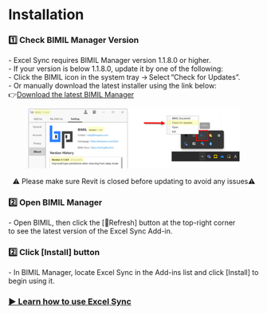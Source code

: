 # Installation

### 1️⃣ Check BIMIL Manager Version

\- Excel Sync requires BIMIL Manager version 1.1.8.0 or higher.\
\- If your version is below 1.1.8.0, update it by one of the following:\
&#x20;     \- Click the BIMIL icon in the system tray → Select “Check for Updates”.\
&#x20;     \- Or manually download the latest installer using the link below: \
&#x20;        👉[Download the latest BIMIL Manager](https://bimil.bimpeers.com/download/latest)

<figure><img src="../../.gitbook/assets/BIMIL Manager Update.png" alt=""><figcaption></figcaption></figure>

<p align="center">⚠️ Please make sure Revit is closed before updating to avoid any issues⚠️</p>

### 2️⃣ Open BIMIL Manager

\- Open BIMIL, then click the \[🔄Refresh] button at the top-right corner\
to see the latest version of the Excel Sync Add-in.

### 2️⃣ Click \[Install] button

\- In BIMIL Manager, locate Excel Sync in the Add-ins list and click \[Install] to begin using it.

### [▶️ Learn how to use Excel Sync](how-to-us.md)
